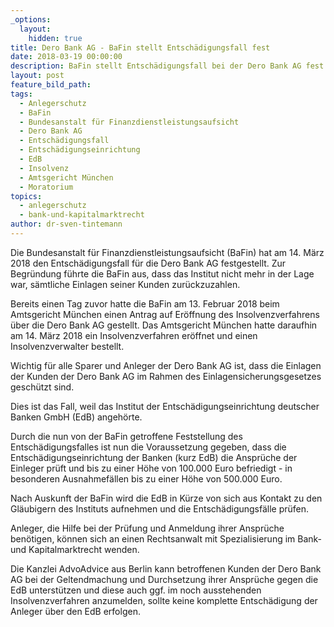 ```yaml
---
_options:
  layout:
    hidden: true
title: Dero Bank AG - BaFin stellt Entschädigungsfall fest
date: 2018-03-19 00:00:00
description: BaFin stellt Entschädigungsfall bei der Dero Bank AG fest
layout: post
feature_bild_path:
tags:
  - Anlegerschutz
  - BaFin
  - Bundesanstalt für Finanzdienstleistungsaufsicht
  - Dero Bank AG
  - Entschädigungsfall
  - Entschädigungseinrichtung
  - EdB
  - Insolvenz
  - Amtsgericht München
  - Moratorium
topics:
  - anlegerschutz
  - bank-und-kapitalmarktrecht
author: dr-sven-tintemann
---
```


Die Bundesanstalt für Finanzdienstleistungsaufsicht (BaFin) hat am 14. März 2018 den Entschädigungsfall für die Dero Bank AG festgestellt. Zur Begründung führte die BaFin aus, dass das Institut nicht mehr in der Lage war, sämtliche Einlagen seiner Kunden zurückzuzahlen.

Bereits einen Tag zuvor hatte die BaFin am 13. Februar 2018 beim Amtsgericht München einen Antrag auf Eröffnung des Insolvenzverfahrens über die Dero Bank AG gestellt. Das Amtsgericht München hatte daraufhin am 14. März 2018 ein Insolvenzverfahren eröffnet und einen Insolvenzverwalter bestellt.

Wichtig für alle Sparer und Anleger der Dero Bank AG ist, dass die Einlagen der Kunden der Dero Bank AG im Rahmen des Einlagensicherungsgesetzes geschützt sind.

Dies ist das Fall, weil das Institut der Entschädigungseinrichtung deutscher Banken GmbH (EdB) angehörte.

Durch die nun von der BaFin getroffene Feststellung des Entschädigungsfalles ist nun die Voraussetzung gegeben, dass die Entschädigungseinrichtung der Banken (kurz EdB) die Ansprüche der Einleger prüft und bis zu einer Höhe von 100.000 Euro befriedigt - in besonderen Ausnahmefällen bis zu einer Höhe von 500.000 Euro.

Nach Auskunft der BaFin wird die EdB in Kürze von sich aus Kontakt zu den Gläubigern des Instituts aufnehmen und die Entschädigungsfälle prüfen.

Anleger, die Hilfe bei der Prüfung und Anmeldung ihrer Ansprüche benötigen, können sich an einen Rechtsanwalt mit Spezialisierung im Bank- und Kapitalmarktrecht wenden.

Die Kanzlei AdvoAdvice aus Berlin kann betroffenen Kunden der Dero Bank AG bei der Geltendmachung und Durchsetzung ihrer Ansprüche gegen die EdB unterstützen und diese auch ggf. im noch ausstehenden Insolvenzverfahren anzumelden, sollte keine komplette Entschädigung der Anleger über den EdB erfolgen.